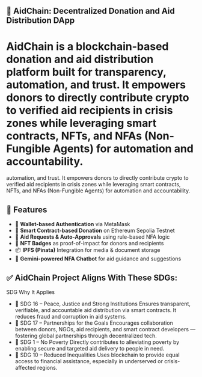 ## 💠 AidChain: Decentralized Donation and Aid Distribution DApp
AidChain is a blockchain-based donation and aid distribution platform built for transparency,
automation, and trust. It empowers donors to directly contribute crypto to verified aid recipients in 
crisis zones while leveraging smart contracts, NFTs, and NFAs (Non-Fungible Agents) for automation and accountability.
=======
automation, and trust. It empowers donors to directly contribute crypto to verified aid recipients 
in crisis zones while leveraging smart contracts, NFTs, and NFAs (Non-Fungible Agents) for automation and accountability.


## 🚀 Features

- 🔐 **Wallet-based Authentication** via MetaMask
- 🤝 **Smart Contract-based Donation** on Ethereum Sepolia Testnet
- 🧾 **Aid Requests & Auto-Approvals** using rule-based NFA logic
- 🏅 **NFT Badges** as proof-of-impact for donors and recipients
- 📦 **IPFS (Pinata)** Integration for media & document storage
- 🧠 **Gemini-powered NFA Chatbot** for aid guidance and suggestions

## ✅ AidChain Project Aligns With These SDGs:

SDG	Why It Applies
- 🎯 SDG 16 – Peace, Justice and Strong Institutions	Ensures transparent, verifiable, and accountable aid distribution via smart contracts. It reduces fraud and corruption in aid systems.
- 🎯 SDG 17 – Partnerships for the Goals	Encourages collaboration between donors, NGOs, aid recipients, and smart contract developers — fostering global partnerships through decentralized tech.
- 🎯 SDG 1 – No Poverty	Directly contributes to alleviating poverty by enabling secure and targeted aid delivery to people in need.
- 🎯 SDG 10 – Reduced Inequalities	Uses blockchain to provide equal access to financial assistance, especially in underserved or crisis-affected regions.
